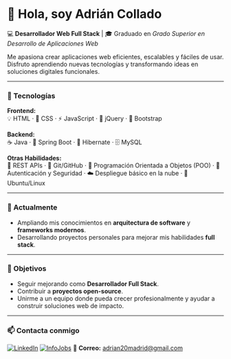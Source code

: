 # 👋 Hola, soy Adrián Collado  

💻 **Desarrollador Web Full Stack** | 🎓 Graduado en *Grado Superior en Desarrollo de Aplicaciones Web*  

Me apasiona crear aplicaciones web eficientes, escalables y fáciles de usar.  
Disfruto aprendiendo nuevas tecnologías y transformando ideas en soluciones digitales funcionales.  

---

### 🧠 Tecnologías  

**Frontend:**  
💡 HTML · 🎨 CSS · ⚡ JavaScript · 💎 jQuery · 🧱 Bootstrap  

**Backend:**  
☕ Java · 🌱 Spring Boot · 🧩 Hibernate · 🗄️ MySQL  

**Otras Habilidades:**  
🔗 REST APIs · 🧰 Git/GitHub · 🧠 Programación Orientada a Objetos (POO) · 🔐 Autenticación y Seguridad · ☁️ Despliegue básico en la nube · 🐧 Ubuntu/Linux  

---

### 🚀 Actualmente  
- Ampliando mis conocimientos en **arquitectura de software** y **frameworks modernos**.  
- Desarrollando proyectos personales para mejorar mis habilidades **full stack**.  

---

### 🎯 Objetivos  
- Seguir mejorando como **Desarrollador Full Stack**.  
- Contribuir a **proyectos open-source**.  
- Unirme a un equipo donde pueda crecer profesionalmente y ayudar a construir soluciones web de impacto.  

---

### 📫 Contacta conmigo
[![LinkedIn](https://img.shields.io/badge/LinkedIn-Adrián%20Collado-blue?logo=linkedin)](https://linkedin.com/in/adriancolladodeveloper) [![InfoJobs](https://img.shields.io/badge/InfoJobs-Adrián%20Collado-0A66C2?logo=briefcase)](https://www.infojobs.net/candidate/cv/view/index.xhtml) 📧 **Correo:** [adrian20madrid@gmail.com](mailto:adrian20madrid@gmail.com)
